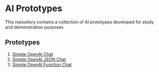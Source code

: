 # AI Prototypes

This repository contains a collection of AI prototypes developed for study and demonstration purposes.

## Prototypes

1. [Simple OpenAI Chat](1-simple-openai-chat/README.md)
2. [Simple OpenAI JSON Chat](2-simple-openai-json-chat/README.md)
3. [Simple OpenAI Function Chat](3-simple-openai-function-chat/README.md)
